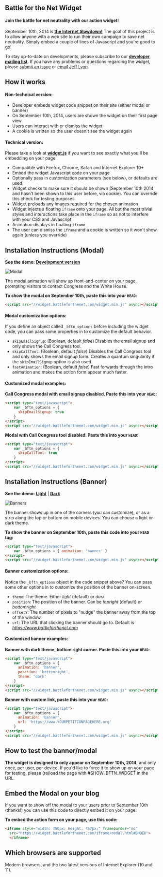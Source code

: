 Battle for the Net Widget
-------------------------
#### Join the battle for net neutrality with our action widget!

September 10th, 2014 is [**the Internet Slowdown!**][1] The goal of this
project is to allow anyone with a web site to run their own campaign to save net
neutrality. Simply embed a couple of lines of Javascript and you're good to go!

To stay up-to-date on developments, please subscribe to our
[**developer mailing list**][1]. If you have any problems or questions regarding
the widget, please [submit an issue][4] or [email Jeff Lyon][5].


How it works
------------
#### Non-technical version:

* Developer embeds widget code snippet on their site (either modal or banner)
* On September 10th, 2014, users are shown the widget on their first page view
* Users can interact with or dismiss the widget
* A cookie is written so the user doesn't see the widget again

#### Technical version:
Please take a look at [**widget.js**][6] if you want to see exactly what you'll
be embedding on your page.

* Compatible with Firefox, Chrome, Safari and Internet Explorer 10+
* Embed the widget Javascript code on your page
* Optionally pass in customization parameters (see below), or defaults are used
* Widget checks to make sure it should be shown (September 10th 2014 and hasn't
  been shown to this user before, via cookie). You can override this check for
  testing purposes
* Widget preloads any images required for the chosen animation
* Widget injects a floating `iframe` onto your page. All but the most trivial
  styles and interactions take place in the `iframe` so as not to interfere with
  your CSS and Javascript
* Animation displays in floating `iframe`
* The user can dismiss the `iframe` and a cookie is written so it won't show
  again (unless you override)


Installation Instructions (Modal)
---------------------------------
**See the demo:** [**Development version**][2]

![Modal](https://fightforthefuture.github.io/battleforthenet-widget/demos/modal.png)

The modal animation will show up front-and-center on your page, prompting
visitors to contact Congress and the White House.

**To show the modal on September 10th, paste this into your `HEAD`:**
```html
<script src="//widget.battleforthenet.com/widget.min.js" async></script>
```

#### Modal customization options:

If you define an object called `_bftn_options` before including the widget code,
you can pass some properties in to customize the default behavior.

* `skipEmailSignup`: (Boolean, default _false_) Disables the email signup and
  only shows the Call Congress tool.
* `skipCallTool`: (Boolean, default _false_) Disables the Call Congress tool and
  only shows the email signup form. Creates a quantum singularity if the
  `skipEmailSignup` option is also used.
* `fastAnimation`: (Boolean, default _false_) Fast forwards through the intro
  animation and makes the action form appear much faster.

#### Customized modal examples:

**Call Congress modal with email signup disabled. Paste this into your `HEAD`:**
```html
<script type="text/javascript">
    var _bftn_options = {
      skipEmailSignup: true
    }
</script>
<script src="//widget.battleforthenet.com/widget.min.js" async></script>
```

**Modal with Call Congress tool disabled. Paste this into your `HEAD`:**
```html
<script type="text/javascript">
    var _bftn_options = {
      skipCallTool: true
    }
</script>
<script src="//widget.battleforthenet.com/widget.min.js" async></script>
```


Installation Instructions (Banner)
----------------------------------
**See the demo:** [**Light**][3] | [**Dark**][7]

![Banners](https://fightforthefuture.github.io/battleforthenet-widget/demos/banner.png)

The banner shows up in one of the corners (you can customize), or as a strip
along the top or bottom on mobile devices. You can choose a light or dark theme.

**To show the banner on September 10th, paste this code into your `HEAD` tag:**
```html
<script type="text/javascript">
    var _bftn_options = { animation: 'banner' }
</script>
<script src="//widget.battleforthenet.com/widget.min.js" async></script>
```

#### Banner customization options:

Notice the `_bftn_options` object in the code snippet above? You can pass some
other options in to customize the position of the banner on-screen.

* `theme`: The theme. Either _light_ (default) or _dark_
* `position`: The position of the banner. Can be _topright_ (default) or
  _bottomright_
* `offsetY`: The number of pixels to "nudge" the banner away from the top of the
  window
* `url`: The URL that clicking the banner should go to. Default is
  _https://www.battleforthenet.com_

#### Customized banner examples:

**Banner with dark theme, bottom right corner. Paste this into your `HEAD`:**
```html
<script type="text/javascript">
    var _bftn_options = {
      animation: 'banner',
      position: 'bottomright',
      theme: 'dark'
    }
</script>
<script src="//widget.battleforthenet.com/widget.min.js" async></script>
```

**Banner with custom link, paste this into your `HEAD`:**
```html
<script type="text/javascript">
    var _bftn_options = {
      animation: 'banner',
      url: 'https://www.YOURPETITIONPAGEHERE.org'
    }
</script>
<script src="//widget.battleforthenet.com/widget.min.js" async></script>
```


How to test the banner/modal
----------------------------
**The widget is designed to only appear on September 10th, 2014**, and only
once, per user, per device. If you'd like to force it to show up on your page
for testing, please (re)load the page with #SHOW_BFTN_WIDGET in the URL.


Embed the Modal on your blog
----------------------------
If you want to show off the modal to your users prior to September 10th
(thanks!) you can use this code to directly embed it on your page:

**To embed the action form on your page, use this code:**
```html
<iframe style="width: 750px; height: 467px;" frameborder="no"
  src="https://widget.battleforthenet.com/iframe/modal.html#EMBED">
  </iframe>
```


Which browsers are supported
----------------------------
Modern browsers, and the two latest versions of Internet Explorer (10 and 11).


[1]: https://www.battleforthenet.com/sept10th
[2]: https://widget.battleforthenet.com/demos/modal.html
[3]: https://widget.battleforthenet.com/demos/banner.html
[4]: https://github.com/fightforthefuture/battleforthenet-widget/issues
[5]: mailto:jeff@fightforthefuture.org
[6]: https://github.com/fightforthefuture/battleforthenet-widget/blob/master/widget.js
[7]: https://widget.battleforthenet.com/demos/banner.dark.html

